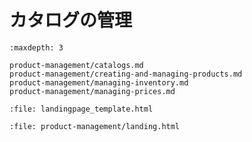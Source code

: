 # カタログの管理

```{toctree}
:maxdepth: 3

product-management/catalogs.md
product-management/creating-and-managing-products.md
product-management/managing-inventory.md
product-management/managing-prices.md
```

```{raw} html
:file: landingpage_template.html
```

```{raw} html
:file: product-management/landing.html
